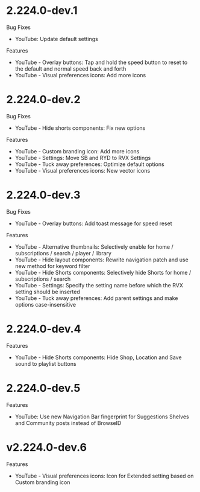# 2.224.0-dev.1
Bug Fixes
- YouTube: Update default settings
  
Features
- YouTube - Overlay buttons: Tap and hold the speed button to reset to the default and normal speed back and forth
- YouTube - Visual preferences icons: Add more icons

# 2.224.0-dev.2
Bug Fixes
- YouTube - Hide shorts components: Fix new options

Features
- YouTube - Custom branding icon: Add more icons
- YouTube - Settings: Move SB and RYD to RVX Settings
- YouTube - Tuck away preferences: Optimize default options
- YouTube - Visual preferences icons: New vector icons

# 2.224.0-dev.3
Bug Fixes
- YouTube - Overlay buttons: Add toast message for speed reset

Features
- YouTube - Alternative thumbnails: Selectively enable for home / subscriptions / search / player / library
- YouTube - Hide layout components: Rewrite navigation patch and use new method for keyword filter
- YouTube - Hide Shorts components: Selectively hide Shorts for home / subscriptions / search
- YouTube - Settings: Specify the setting name before which the RVX setting should be inserted
- YouTube - Tuck away preferences: Add parent settings and make options case-insensitive

# 2.224.0-dev.4
Features
- YouTube - Hide Shorts components: Hide Shop, Location and Save sound to playlist buttons

# 2.224.0-dev.5
Features
- YouTube: Use new Navigation Bar fingerprint for Suggestions Shelves and Community posts instead of BrowseID

# v2.224.0-dev.6
Features
- YouTube - Visual preferences icons: lcon for Extended setting based on Custom branding icon
